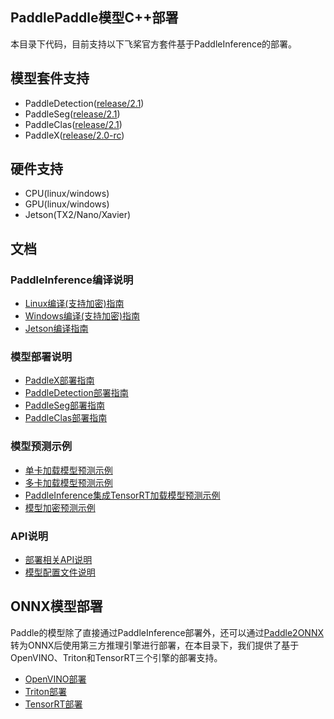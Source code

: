 ## PaddlePaddle模型C++部署

本目录下代码，目前支持以下飞桨官方套件基于PaddleInference的部署。

## 模型套件支持
- PaddleDetection([release/2.1](https://github.com/PaddlePaddle/PaddleDetection/tree/release/2.1))
- PaddleSeg([release/2.1](https://github.com/PaddlePaddle/PaddleSeg/tree/release/2.1))
- PaddleClas([release/2.1](https://github.com/PaddlePaddle/PaddleClas/tree/release/2.1))
- PaddleX([release/2.0-rc](https://github.com/PaddlePaddle/PaddleX))

## 硬件支持
- CPU(linux/windows)
- GPU(linux/windows)
- Jetson(TX2/Nano/Xavier)

## 文档
### PaddleInference编译说明
- [Linux编译(支持加密)指南](./docs/compile/paddle/linux.md)
- [Windows编译(支持加密)指南](./docs/compile/paddle/windows.md)
- [Jetson编译指南](./docs/compile/paddle/jetson.md)

### 模型部署说明
- [PaddleX部署指南](./docs/models/paddlex.md)
- [PaddleDetection部署指南](./docs/models/paddledetection.md)
- [PaddleSeg部署指南](./docs/models/paddleseg.md)
- [PaddleClas部署指南](./docs/models/paddleclas.md)

### 模型预测示例
- [单卡加载模型预测示例](./docs/demo/model_infer.md)
- [多卡加载模型预测示例](./docs/demo/multi_gpu_model_infer.md)
- [PaddleInference集成TensorRT加载模型预测示例](./docs/demo/tensorrt_infer.md)
- [模型加密预测示例](./docs/demo/decrypt_infer.md)

### API说明

- [部署相关API说明](./docs/apis/model.md)
- [模型配置文件说明](./docs/apis/yaml.md)


## ONNX模型部署
Paddle的模型除了直接通过PaddleInference部署外，还可以通过[Paddle2ONNX](https://github.com/PaddlePaddle/Paddle2ONNX.git)转为ONNX后使用第三方推理引擎进行部署，在本目录下，我们提供了基于OpenVINO、Triton和TensorRT三个引擎的部署支持。
- [OpenVINO部署](./docs/compile/openvino/README.md)
- [Triton部署](./docs/compile/triton/docker.md)
- [TensorRT部署](./docs/compile/tensorrt/trt.md)

